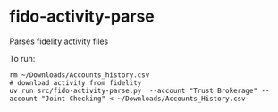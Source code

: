 # fido-activity-parse

Parses fidelity activity files

To run:

```
rm ~/Downloads/Accounts_history.csv
# download activity from fidelity
uv run src/fido-activity-parse.py  --account "Trust Brokerage" --account "Joint Checking" < ~/Downloads/Accounts_History.csv
```

